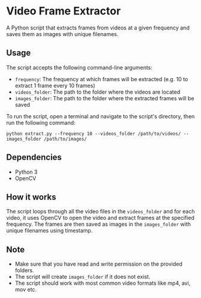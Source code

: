 # Video Frame Extractor
A Python script that extracts frames from videos at a given frequency and saves them as images with unique filenames.

## Usage
The script accepts the following command-line arguments:
* `frequency`: The frequency at which frames will be extracted (e.g. 10 to extract 1 frame every 10 frames)
* `videos_folder`: The path to the folder where the videos are located
* `images_folder`: The path to the folder where the extracted frames will be saved

To run the script, open a terminal and navigate to the script's directory, then run the following command:

```http
python extract.py --frequency 10 --videos_folder /path/to/videos/ --images_folder /path/to/images/
```

## Dependencies
* Python 3
* OpenCV

## How it works
The script loops through all the video files in the `videos_folder` and for each video, it uses OpenCV to open the video and extract frames at the specified frequency. The frames are then saved as images in the `images_folder` with unique filenames using timestamp.

## Note
* Make sure that you have read and write permission on the provided folders.
* The script will create `images_folder` if it does not exist.
* The script should work with most common video formats like mp4, avi, mov etc.
